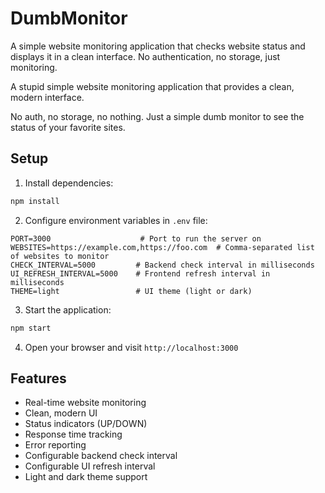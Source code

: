 # DumbMonitor

A simple website monitoring application that checks website status and displays it in a clean interface. No authentication, no storage, just monitoring.

A stupid simple website monitoring application that provides a clean, modern interface.

No auth, no storage, no nothing. Just a simple dumb monitor to see the status of your favorite sites.

## Setup

1. Install dependencies:
```bash
npm install
```

2. Configure environment variables in `.env` file:
```
PORT=3000                    # Port to run the server on
WEBSITES=https://example.com,https://foo.com  # Comma-separated list of websites to monitor
CHECK_INTERVAL=5000         # Backend check interval in milliseconds
UI_REFRESH_INTERVAL=5000    # Frontend refresh interval in milliseconds
THEME=light                 # UI theme (light or dark)
```

3. Start the application:
```bash
npm start
```

4. Open your browser and visit `http://localhost:3000`

## Features

- Real-time website monitoring
- Clean, modern UI
- Status indicators (UP/DOWN)
- Response time tracking
- Error reporting
- Configurable backend check interval
- Configurable UI refresh interval
- Light and dark theme support 
